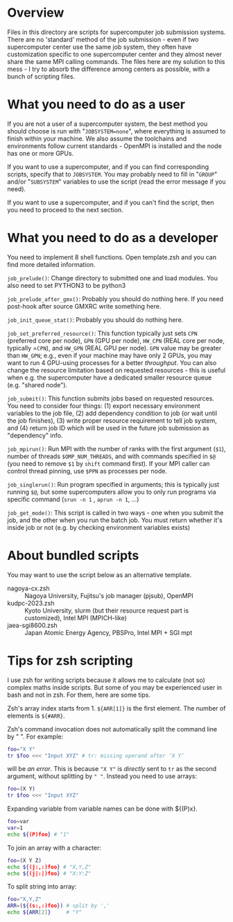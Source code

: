 # Overview

Files in this directory are scripts for supercomputer job submission systems. There are no 'standard' method of the job submission - even if two supercomputer center use the same job system, they often have customization specific to one supercomputer center and they almost never share the same MPI calling commands.
The files here are my solution to this mess - I try to absorb the difference among centers as possible, with a bunch of scripting files.

# What you need to do as a user

If you are not a user of a supercomputer system, the best method you should choose is run with "`JOBSYSTEM=none`", where everything is assumed to finish within your machine. We also assume the toolchains and environments follow current standards - OpenMPI is installed and the node has one or more GPUs.

If you want to use a supercomputer, and if you can find corresponding scripts, specify that to `JOBSYSTEM`. You may probably need to fill in "`GROUP`" and/or "`SUBSYSTEM`" variables to use the script (read the error message if you need).

If you want to use a supercomputer, and if you can't find the script, then you need to proceed to the next section.

# What you need to do as a developer

You need to implement 8 shell functions. Open template.zsh and you can find more detailed information.

`job_prelude()`: Change directory to submitted one and load modules. You also need to set PYTHON3 to be python3

`job_prelude_after_gmx()`: Probably you should do nothing here. If you need post-hook after source GMXRC write something here.

`job_init_queue_stat()`: Probably you should do nothing here.

`job_set_preferred_resource()`: This function typically just sets `CPN` (preferred core per node), `GPN` (GPU per node), `HW_CPN` (REAL core per node, typically =`CPN`), and `HW_GPN` (REAL GPU per node). `GPN` value may be greater than `HW_GPN`; e.g., even if your machine may have only 2 GPUs, you may want to run 4 GPU-using processes for a better *throughput*. You can also change the resource limitation based on requested resources - this is useful when e.g. the supercomputer have a dedicated smaller resource queue (e.g. "shared node").

`job_submit()`: This function submits jobs based on requested resources. You need to consider four things: (1) export necessary environment variables to the job file, (2) add dependency condition to job (or wait until the job finishes), (3) write proper resource requirement to tell job system, and (4) return job ID which will be used in the future job submission as "dependency" info.

`job_mpirun()`: Run MPI with the number of ranks with the first argument (`$1`), number of threads `$OMP_NUM_THREADS`, and with commands specified in `$@` (you need to remove `$1` by `shift` command first). If your MPI caller can control thread pinning, use `$PPN` as processes per node.

`job_singlerun()`: Run program specified in arguments; this is typically just running `$@`, but some supercomputers allow you to only run programs via specific command (`srun -n 1` , `aprun -n 1`, ...)

`job_get_mode()`: This script is called in two ways - one when you submit the job, and the other when you run the batch job. You must return whether it's inside job or not (e.g. by checking environment variables exists)

# About bundled scripts

You may want to use the script below as an alternative template.

<dl>
  <dt>nagoya-cx.zsh</dt>
  <dd>Nagoya University, Fujitsu's job manager (pjsub), OpenMPI</dd>
  <dt>kudpc-2023.zsh</dt>
  <dd>Kyoto University, slurm (but their resource request part is customized), Intel MPI (MPICH-like)</dd>
  <dt>jaea-sgi8600.zsh</dt>
  <dd>Japan Atomic Energy Agency, PBSPro, Intel MPI + SGI mpt</dd>
</dl>

# Tips for zsh scripting

I use zsh for writing scripts because it allows me to calculate (not so) complex maths inside scripts. But some of you may be experienced user in bash and not in zsh. For them, here are some tips.

Zsh's array index starts from 1. `${ARR[1]}` is the first element. The number of elements is `${#ARR}`.

Zsh's command invocation does not automatically split the command line by " ". For example:
````sh
foo="X Y"
tr $foo <<< "Input XYZ" # tr: missing operand after ‘X Y’
````
will be *an error*. This is because `"X Y"` is *directly* sent to `tr` as the second argument, without splitting by `" "`. Instead you need to use arrays:
````sh
foo=(X Y)
tr $foo <<< "Input XYZ"
````

Expanding variable from variable names can be done with ${(P)x}.

````sh
foo=var
var=1
echo ${(P)foo} # "1"
````

To join an array with a character:
````sh
foo=(X Y Z)
echo ${(j:,:)foo} # "X,Y,Z"
echo ${(j|:|)foo} # "X:Y:Z"
````

To split string into array:
````sh
foo="X,Y,Z"
ARR=(${(s:,:)foo}) # split by ','
echo ${ARR[2]}     # "Y"
````



